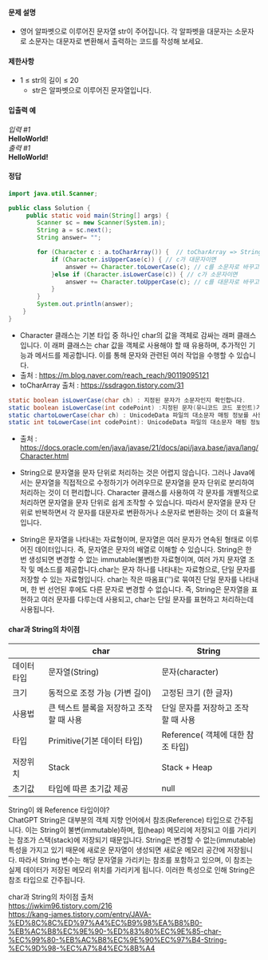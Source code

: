 #### 문제 설명
- 영어 알파벳으로 이루어진 문자열 str이 주어집니다. 각 알파벳을 대문자는 소문자로 소문자는 대문자로 변환해서 출력하는 코드를 작성해 보세요.

#### 제한사항
- 1 ≤ str의 길이 ≤ 20
  - str은 알파벳으로 이루어진 문자열입니다.
  
#### 입출력 예<br>
*입력 #1*<br>
**HelloWorld!**<br>
*출력 #1*<br>
**HelloWorld!**

#### 정답
```java
import java.util.Scanner;

public class Solution {
     public static void main(String[] args) {
        Scanner sc = new Scanner(System.in);
        String a = sc.next();
        String answer= "";

        for (Character c : a.toCharArray()) {  // toCharArray => String 문자열을 char형 배열로 바꿔서 반환해주는 메서드이다.
            if (Character.isUpperCase(c)) { // c가 대문자이면
                answer += Character.toLowerCase(c); // c를 소문자로 바꾸고 answer로 반환한다.
            }else if (Character.isLowerCase(c)) { // c가 소문자이면
                answer += Character.toUpperCase(c); // c를 대문자로 바꾸고 anwer로 반환한다.
            }
        }
        System.out.println(answer);
    }
}
```
- Character 클래스는 기본 타입 중 하나인 char의 값을 객체로 감싸는 래퍼 클래스입니다. 이 래퍼 클래스는 char 값을 객체로 사용해야 할 때 유용하며, 추가적인 기능과 메서드를 제공합니다. 이를 통해 문자와 관련된 여러 작업을 수행할 수 있습니다.
- 출처 : https://m.blog.naver.com/reach_reach/90119095121
- toCharArray 출처 : https://ssdragon.tistory.com/31
```java
static boolean isLowerCase(char ch) : 지정된 문자가 소문자인지 확인합니다.
static boolean isLowerCase(int codePoint) :지정된 문자(유니코드 코드 포인트)가 소문자인지 확인합니다.
static chartoLowerCase(char ch) : UnicodeData 파일의 대소문자 매핑 정보를 사용하여 문자 인수를 소문자로 변환합니다.
static int toLowerCase(int codePoint): UnicodeData 파일의 대소문자 매핑 정보를 사용하여 문자(유니코드 코드 포인트) 인수를 소문자로 변환합니다.
```
- 출처 : https://docs.oracle.com/en/java/javase/21/docs/api/java.base/java/lang/Character.html

- String으로 문자열을 문자 단위로 처리하는 것은 어렵지 않습니다. 그러나 Java에서는 문자열을 직접적으로 수정하기가 어려우므로 문자열을 문자 단위로 분리하여 처리하는 것이 더 편리합니다. Character 클래스를 사용하여 각 문자를 개별적으로 처리하면 문자열을 문자 단위로 쉽게 조작할 수 있습니다. 따라서 문자열을 문자 단위로 반복하면서 각 문자를 대문자로 변환하거나 소문자로 변환하는 것이 더 효율적입니다.
 - String은 문자열을 나타내는 자료형이며, 문자열은 여러 문자가 연속된 형태로 이루어진 데이터입니다. 즉, 문자열은 문자의 배열로 이해할 수 있습니다. String은 한 번 생성되면 변경할 수 없는 immutable(불변)한 자료형이며, 여러 가지 문자열 조작 및 메소드를 제공합니다.char는 문자 하나를 나타내는 자료형으로, 단일 문자를 저장할 수 있는 자료형입니다. char는 작은 따옴표('')로 묶여진 단일 문자를 나타내며, 한 번 선언된 후에도 다른 문자로 변경할 수 없습니다. 즉, String은 문자열을 표현하고 여러 문자를 다루는데 사용되고, char는 단일 문자를 표현하고 처리하는데 사용됩니다.

#### char과 String의 차이점
|     |char|String|
|---|---|---|
|데이터 타입|문자열(String)|문자(character)|
|크기|	동적으로 조정 가능 (가변 길이)|	고정된 크기 (한 글자)|
|사용법|	큰 텍스트 블록을 저장하고 조작할 때 사용	|단일 문자를 저장하고 조작할 때 사용|
|타입|Primitive(기본 데이터 타입)|Reference( 객체에 대한 참조 타입)|
|저장위치|	Stack|	Stack + Heap|
|초기값|	타입에 따른 초기값 제공	|null|

String이 왜 Reference 타입이야? <br>
ChatGPT
String은 대부분의 객체 지향 언어에서 참조(Reference) 타입으로 간주됩니다. 이는 String이 불변(immutable)하며, 힙(heap) 메모리에 저장되고 이를 가리키는 참조가 스택(stack)에 저장되기 때문입니다.
String은 변경할 수 없는(immutable) 특성을 가지고 있기 때문에 새로운 문자열이 생성되면 새로운 메모리 공간에 저장됩니다. 따라서 String 변수는 해당 문자열을 가리키는 참조를 포함하고 있으며, 이 참조는 실제 데이터가 저장된 메모리 위치를 가리키게 됩니다. 이러한 특성으로 인해 String은 참조 타입으로 간주됩니다.


char과 String의 차이점 출처 <br> 
https://jwkim96.tistory.com/216 <br>
https://kang-james.tistory.com/entry/JAVA-%ED%8C%8C%ED%97%A4%EC%B9%98%EA%B8%B0-%EB%AC%B8%EC%9E%90-%ED%83%80%EC%9E%85-char-%EC%99%80-%EB%AC%B8%EC%9E%90%EC%97%B4-String-%EC%9D%98-%EC%A7%84%EC%8B%A4
